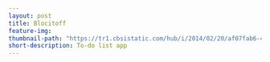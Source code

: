 ```yaml
---
layout: post
title: Blocitoff
feature-img:
thumbnail-path: "https://tr1.cbsistatic.com/hub/i/2014/02/20/af07fab6-499f-456f-8fc9-aa2aa5dad26d/to%20do%20list.jpg"
short-description: To-do list app
---
```

